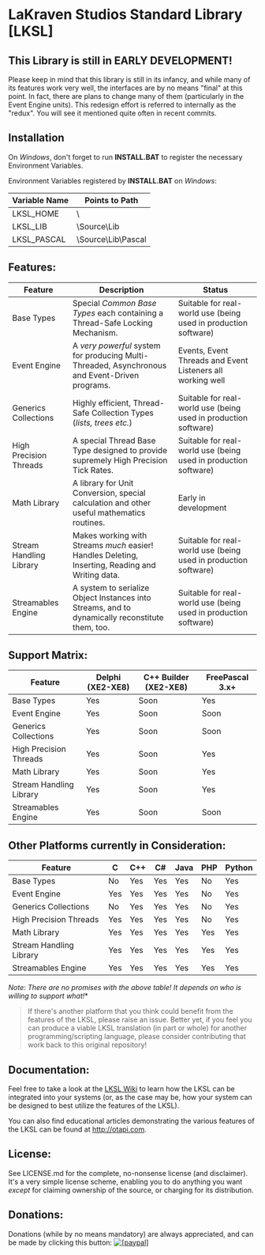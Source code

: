 <!--- This document is written in a "Markdown" language, and is best viewed on https://github.com/LaKraven/LKSL. -->
LaKraven Studios Standard Library [LKSL]
====

## This Library is still in EARLY DEVELOPMENT!
Please keep in mind that this library is still in its infancy, and while many of its features work very well, the interfaces are by no means "final" at this point.
In fact, there are plans to change many of them (particularly in the Event Engine units). This redesign effort is referred to internally as the "redux". You will see it mentioned quite often in recent commits.

## Installation
On *Windows*, don't forget to run **INSTALL.BAT** to register the necessary Environment Variables.

Environment Variables registered by **INSTALL.BAT** on *Windows*:

| Variable Name | Points to Path     |
| ------------- | ------------------ |
| LKSL_HOME     | \                  |
| LKSL_LIB      | \Source\Lib        |
| LKSL_PASCAL   | \Source\Lib\Pascal |


## Features:
|         Feature         | Description                                                                                      | Status                                                          |
| ----------------------- | ------------------------------------------------------------------------------------------------ | --------------------------------------------------------------- |
| Base Types              | Special *Common Base Types* each containing a Thread-Safe Locking Mechanism.                     | Suitable for real-world use (being used in production software) |
| Event Engine            | A *very powerful* system for producing Multi-Threaded, Asynchronous and Event-Driven programs.   | Events, Event Threads and Event Listeners all working well      |
| Generics Collections    | Highly efficient, Thread-Safe Collection Types (*lists, trees etc.*)                             | Suitable for real-world use (being used in production software) |
| High Precision Threads  | A special Thread Base Type designed to provide supremely High Precision Tick Rates.              | Suitable for real-world use (being used in production software) |
| Math Library            | A library for Unit Conversion, special calculation and other useful mathematics routines.        | Early in development                                            |
| Stream Handling Library | Makes working with Streams *much* easier! Handles Deleting, Inserting, Reading and Writing data. | Suitable for real-world use (being used in production software) |
| Streamables Engine      | A system to serialize Object Instances into Streams, and to dynamically reconstitute them, too.  | Suitable for real-world use (being used in production software) |

## Support Matrix:

|         Feature         | Delphi (XE2-XE8) | C++ Builder (XE2-XE8) | FreePascal 3.x+ |
| ----------------------- | ---------------- | --------------------- | --------------- |
| Base Types              | Yes              | Soon                  | Yes             |
| Event Engine            | Yes              | Soon                  | Soon            |
| Generics Collections    | Yes              | Soon                  | Soon            |
| High Precision Threads  | Yes              | Soon                  | Yes             |
| Math Library            | Yes              | Soon                  | Yes             |
| Stream Handling Library | Yes              | Soon                  | Yes             |
| Streamables Engine      | Yes              | Soon                  | Soon            |

## Other Platforms currently in Consideration:

|         Feature         | C    | C++  | C#   | Java | PHP  | Python |
| ----------------------- | ---- | ---- | ---- | ---- | ---- | ------ |
| Base Types              | No   | Yes  | Yes  | Yes  | No   | Yes    |
| Event Engine            | Yes  | Yes  | Yes  | Yes  | No   | Yes    |
| Generics Collections    | No   | Yes  | Yes  | Yes  | No   | Yes    |
| High Precision Threads  | Yes  | Yes  | Yes  | Yes  | No   | Yes    |
| Math Library            | Yes  | Yes  | Yes  | Yes  | Yes  | Yes    |
| Stream Handling Library | Yes  | Yes  | Yes  | Yes  | Yes  | Yes    |
| Streamables Engine      | Yes  | Yes  | Yes  | Yes  | Yes  | Yes    |
*Note: There are no promises with the above table! It depends on who is willing to support what!**

> If there's another platform that you think could benefit from the features of the LKSL, please raise an issue. Better yet, if you feel you can produce a viable LKSL translation (in part or whole) for another programming/scripting language, please consider contributing that work back to this original repository!

## Documentation:
Feel free to take a look at the [LKSL Wiki](https://github.com/LaKraven/LKSL/wiki) to learn how the LKSL can be integrated into your systems (or, as the case may be, how your system can be designed to best utilize the features of the LKSL).

You can also find educational articles demonstrating the various features of the LKSL can be found at http://otapi.com.

## License:
See LICENSE.md for the complete, no-nonsense license (and disclaimer). It's a very simple license scheme, enabling you to do anything you want *except* for claiming ownership of the source, or charging for its distribution.

## Donations:
Donations (while by no means mandatory) are always appreciated, and can be made by clicking this button: <a href="https://www.paypal.com/cgi-bin/webscr?cmd=_s-xclick&hosted_button_id=84FXYZX27EUJL"><img src="https://www.paypalobjects.com/en_US/GB/i/btn/btn_donateCC_LG.gif" alt="[paypal]" /></a>
<!--- If you're reading in a plain-text editor, please copy and paste the Hyperlink into your Browser -->